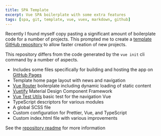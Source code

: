 ```yaml
---
title: SPA Template
excerpt: Vue SPA boilerplate with some extra features
tags: [spa, git, template, vue, vuex, markdown, github]
---
```


Recently I found myself copy pasting a significant amount of boilerplate code for a number of projects.
This prompted me to create a [template GitHub repository](https://github.com/innovate-invent/spa_template) to allow 
faster creation of new projects.

This repository differs from the code generated by the `vue init` cli command by a number of aspects. 
* Includes some files specifically for building and hosting the app on [GitHub Pages](https://pages.github.com/)
* Template home page layout with news and navigation
* [Vue Router](https://router.vuejs.org/) boilerplate including dynamic loading of static content
* [Vuetify](https://vuetifyjs.com/en/) Material Design Component Framework
* [Vue Test Utils](https://vue-test-utils.vuejs.org/) basic test for the navigation Vue
* TypeScript descriptors for various modules
* A global SCSS file
* Custom configuration for Prettier, Vue, and TypeScript
* Custom index.html file with various improvements

See the [repository readme](https://github.com/innovate-invent/spa_template) for more information

